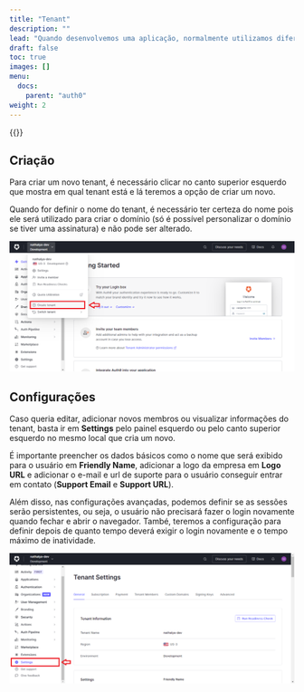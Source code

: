 ```yaml
---
title: "Tenant"
description: ""
lead: "Quando desenvolvemos uma aplicação, normalmente utilizamos diferentes ambientes para diferentes estágios do ciclo de vida (desenvolvimento, homologação e produção) e no Auth0 não é diferente. É interessante termos um tenant para cada ambiente pois, por exemplo, os usuários finais não devem conseguir acessar a aplicação que está em fase de teste. Portanto, tendo um tenant para cada ambiente, conseguimos separar quais pessoas irão ter acesso a aplicação para cada fase de desenvolvimento."
draft: false
toc: true
images: []
menu:
  docs:
    parent: "auth0"
weight: 2
---
```


{{<alert text="Tenant é como se fosse uma configuração de autenticação e autorização para cada ambiente da aplicação"/>}}

## Criação

Para criar um novo tenant, é necessário clicar no canto superior esquerdo que mostra em qual tenant está e lá teremos a opção de criar um novo.

Quando for definir o nome do tenant, é necessário ter certeza do nome pois ele será utilizado para criar o domínio (só é possível personalizar o domínio se tiver uma assinatura) e não pode ser alterado.

![Image](create.png "Criar um novo tenant")

## Configurações

Caso queria editar, adicionar novos membros ou visualizar informações do tenant, basta ir em **Settings** pelo painel esquerdo ou pelo canto superior esquerdo no mesmo local que cria um novo.

É importante preencher os dados básicos como o nome que será exibido para o usuário em **Friendly Name**, adicionar a logo da empresa em **Logo URL** e adicionar o e-mail e url de suporte para o usuário conseguir entrar em contato (**Support Email** e **Support URL**).

Além disso, nas configurações avançadas, podemos definir se as sessões serão persistentes, ou seja, o usuário não precisará fazer o login novamente quando fechar e abrir o navegador. També, teremos a configuração para definir depois de quanto tempo deverá exigir o login novamente e o tempo máximo de inatividade.

![Image](settings.png "Configurações do tenant")
